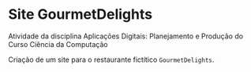 # Site GourmetDelights

Atividade da disciplina Aplicações Digitais: Planejamento e Produção do Curso Ciência da Computação

Criação de um site para o restaurante fictítico `GourmetDelights`.